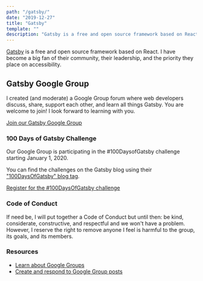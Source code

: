 ```yaml
---
path: "/gatsby/"
date: "2019-12-27"
title: "Gatsby"
template: ""
description: "Gatsby is a free and open source framework based on React. I have become a big fan of their community, their leadership, and the priority they place on accessibility. Join my Gatsby Google Group."
---
```

[Gatsby](https://www.gatsbyjs.org/) is a free and open source framework based on React. I have become a big fan of their community, their leadership, and the priority they place on accessibility.

## Gatsby Google Group
I created (and moderate) a Google Group forum where web developers discuss, share, support each other, and learn all things Gatsby. You are welcome to join! I look forward to learning with you.

<a class="button primary" href="https://groups.google.com/a/bamadesigner.com/forum/#!forum/gatsby">Join our Gatsby Google Group</a>

### 100 Days of Gatsby Challenge
Our Google Group is participating in the #100DaysofGatsby challenge starting January 1, 2020.

You can find the challenges on the Gatsby blog using their ["100DaysOfGatsby" blog tag](https://www.gatsbyjs.org/blog/tags/100-day-of-gatsby).

<a class="button primary" href="https://www.gatsbyjs.org/blog/100days/">Register for the #100DaysOfGatsby challenge</a>

### Code of Conduct
If need be, I will put together a Code of Conduct but until then: be kind, considerate, constructive, and respectful and we won't have a problem. However, I reserve the right to remove anyone I feel is harmful to the group, its goals, and its members.

### Resources

* [Learn about Google Groups](https://support.google.com/groups/answer/46601?hl=en)
* [Create and respond to Google Group posts](https://support.google.com/groups/answer/1046523?hl%3Den%26ref_topic%3D2458614)